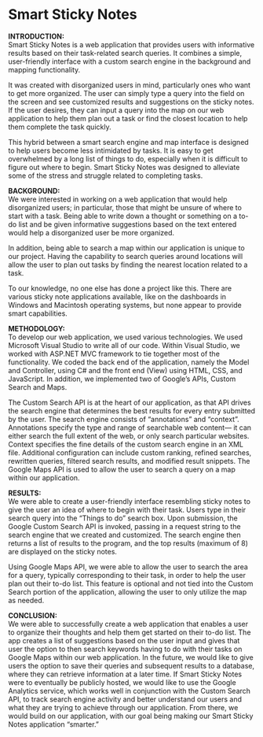 # Smart Sticky Notes

**INTRODUCTION:**<br />
Smart Sticky Notes is a web application that provides users with informative results based on their task-related search queries. It combines a simple, user-friendly interface with a custom search engine in the background and mapping functionality.

It was created with disorganized users in mind, particularly ones who want to get more organized. The user can simply type a query into the field on the screen and see customized results and suggestions on the sticky notes. If the user desires, they can input a query into the map on our web application to help them plan out a task or find the closest location to help them complete the task quickly.

This hybrid between a smart search engine and map interface is designed to help users become less intimidated by tasks. It is easy to get overwhelmed by a long list of things to do, especially when it is difficult to figure out where to begin. Smart Sticky Notes was designed to alleviate some of the stress and struggle related to completing tasks.

**BACKGROUND:**<br />
We were interested in working on a web application that would help disorganized users; in particular, those that might be unsure of where to start with a task. Being able to write down a thought or something on a to-do list and be given informative suggestions based on the text entered would help a disorganized user be more organized.

In addition, being able to search a map within our application is unique to our project. Having the capability to search queries around locations will allow the user to plan out tasks by finding the nearest location related to a task.

To our knowledge, no one else has done a project like this. There are various sticky note applications available, like on the dashboards in Windows and Macintosh operating systems, but none appear to provide smart capabilities.

**METHODOLOGY:**<br />
To develop our web application, we used various technologies. We used Microsoft Visual Studio to write all of our code. Within Visual Studio, we worked with ASP.NET MVC framework to tie together most of the functionality. We coded the back end of the application, namely the Model and Controller, using C# and the front end (View) using HTML, CSS, and JavaScript. In addition, we implemented two of Google’s APIs, Custom Search and Maps. 

The Custom Search API is at the heart of our application, as that API drives the search engine that determines the best results for every entry submitted by the user. The search engine consists of “annotations” and “context”. Annotations specify the type and range of searchable web content— it can either search the full extent of the web, or only search particular websites. Context specifies the fine details of the custom search engine in an XML file. Additional configuration can include custom ranking, refined searches, rewritten queries, filtered search results, and modified result snippets. The Google Maps API is used to allow the user to search a query on a map within our application.

**RESULTS:**<br />
We were able to create a user-friendly interface resembling sticky notes to give the user an idea of where to begin with their task. Users type in their search query into the “Things to do” search box. Upon submission, the Google Custom Search API is invoked, passing in a request string to the search engine that we created and customized. The search engine then returns a list of results to the program, and the top results (maximum of 8) are displayed on the sticky notes.

Using Google Maps API, we were able to allow the user to search the area for a query, typically corresponding to their task, in order to help the user plan out their to-do list. This feature is optional and not tied into the Custom Search portion of the application, allowing the user to only utilize the map as needed.

**CONCLUSION:**<br />
We were able to successfully create a web application that enables a user to organize their thoughts and help them get started on their to-do list. The app creates a list of suggestions based on the user input and gives that user the option to then search keywords having to do with their tasks on Google Maps within our web application. In the future, we would like to give users the option to save their queries and subsequent results to a database, where they can retrieve information at a later time. If Smart Sticky Notes were to eventually be publicly hosted, we would like to use the Google Analytics service, which works well in conjunction with the Custom Search API, to track search engine activity and better understand our users and what they are trying to achieve through our application. From there, we would build on our application, with our goal being making our Smart Sticky Notes application “smarter.”
